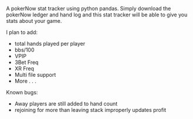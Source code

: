 A pokerNow stat tracker using python pandas. Simply download the pokerNow ledger and hand log and this stat tracker will be able to give you stats about your game.

I plan to add:
+ total hands played per player
+ bbs/100
+ VPIP
+ 3Bet Freq
+ XR Freq
+ Multi file support
+ More . . . 

Known bugs:
+ Away players are still added to hand count
+ rejoining for more than leaving stack improperly updates profit